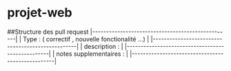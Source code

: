 # projet-web

##Structure des pull request
|--------------------------------------------------|
| Type : ( correctif , nouvelle fonctionalité ...) |
|--------------------------------------------------|
| description :                                    |
|--------------------------------------------------|
| notes supplementaires :                          |
|--------------------------------------------------|

